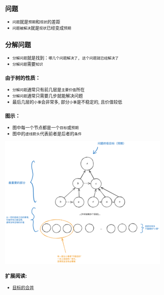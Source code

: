 ## 问题

- `问题`就是`预期`和`现状`的差距
- `问题被解决`就是`现状`已经变成`预期`


## 分解问题

- `分解问题`就是找到：`哪几个问题解决了, 这个问题就已经解决了`
- `分解问题`需要`知识`

### 由于树的性质：

- `分解问题`通常只有前几层是`主要价值`所在
- `分解问题`通常只需要几步就能解决问题
- 最后几层的`小事`会非常多, 部分`小事`是不稳定的, 且价值较低

### 图示：

- 图中每一个节点都是一个`目标`或`预期`
- 图中的`虚线箭头`代表前者是后者的`条件`

<img src="../images/problem.png" width="1200">


### 扩展阅读:

- [目标的合并](./目标的合并.md)